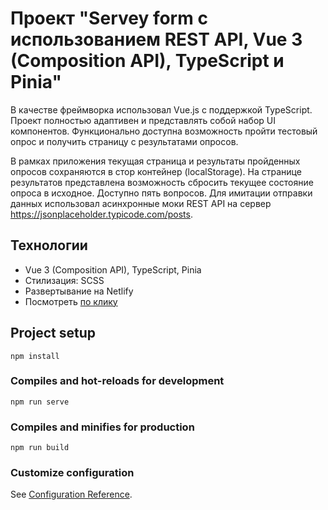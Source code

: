 # Проект "Servey form с использованием REST API, Vue 3 (Composition API), TypeScript и Pinia"

В качестве фреймворка использовал Vue.js с поддержкой TypeScript. Проект полностью адаптивен и представлять собой набор UI компонентов. Функционально доступна возможность пройти тестовый опрос и получить страницу с результатами опросов.

В рамках приложения текущая страница и результаты пройденных опросов сохраняются в стор контейнер (localStorage). На странице результатов представлена возможность сбросить текущее состояние опроса в исходное. Доступно пять вопросов. Для имитации отправки данных использовал асинхронные моки REST API на сервер https://jsonplaceholder.typicode.com/posts.

## Технологии

- Vue 3 (Composition API), TypeScript, Pinia
- Стилизация: SCSS
- Развертывание на Netlify
- Посмотреть [по клику](https://nimble-smakager-68797b.netlify.app/) 

## Project setup
```
npm install
```

### Compiles and hot-reloads for development
```
npm run serve
```

### Compiles and minifies for production
```
npm run build
```

### Customize configuration
See [Configuration Reference](https://cli.vuejs.org/config/).
